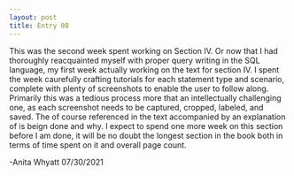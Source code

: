 ```yaml
---
layout: post
title: Entry 08
---
```


This was the second week spent working on Section IV.  Or now that I had thoroughly reacquainted myself with proper query writing in the SQL language, my first week actually working on the text for section IV.  I spent the week caurefully crafting tutorials for each statement type and scenario, complete with plenty of screenshots to enable the user to follow along.  Primarily this was a tedious process more that an intellectually challenging one, as each screenshot needs to be captured, cropped, labeled, and saved. The of course referenced in the text accompanied by an explanation of is beign done and why.  I expect to spend one more week on this section before I am done, it will be no doubt the longest section in the book both in terms of time spent on it and overall page count.

-Anita Whyatt
07/30/2021
